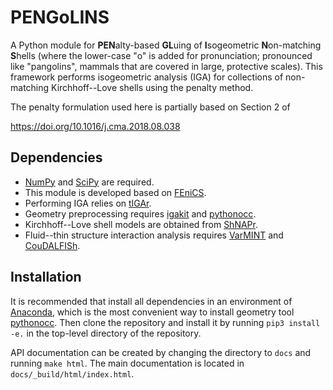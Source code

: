 # PENGoLINS

A Python module for **PEN**alty-based **GL**uing of **I**sogeometric **N**on-matching **S**hells (where the lower-case "o" is added for pronunciation; pronounced like "pangolins", mammals that are covered in large, protective scales). This framework performs isogeometric analysis (IGA) for collections of non-matching Kirchhoff--Love shells using the penalty method. 

The penalty formulation used here is partially based on Section 2 of

https://doi.org/10.1016/j.cma.2018.08.038

## Dependencies
* [NumPy](https://numpy.org/) and [SciPy](https://www.scipy.org/) are required.
* This module is developed based on [FEniCS](https://fenicsproject.org/).
* Performing IGA relies on [tIGAr](https://github.com/david-kamensky/tIGAr).
* Geometry preprocessing requires [igakit](https://bitbucket.org/dalcinl/igakit/src/master/) and [pythonocc](https://github.com/tpaviot/pythonocc-core).
* Kirchhoff--Love shell models are obtained from [ShNAPr](https://github.com/david-kamensky/ShNAPr).
* Fluid--thin structure interaction analysis requires [VarMINT](https://github.com/david-kamensky/VarMINT) and [CouDALFISh](https://github.com/david-kamensky/CouDALFISh).


## Installation
It is recommended that install all dependencies in an environment of [Anaconda](https://www.anaconda.com/), which is the most convenient way to install geometry tool [pythonocc](https://github.com/tpaviot/pythonocc-core). Then clone the repository and install it by running `pip3 install -e.` in the top-level directory of the repository.

API documentation can be created by changing the directory to `docs` and running `make html`. The main documentation is located in `docs/_build/html/index.html`.